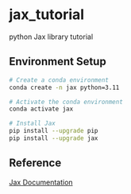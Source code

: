 # jax_tutorial

python Jax library tutorial

## Environment Setup

```bash
# Create a conda environment
conda create -n jax python=3.11

# Activate the conda environment
conda activate jax

# Install Jax
pip install --upgrade pip
pip install --upgrade jax
```

## Reference

[Jax Documentation](https://docs.jax.dev/en/latest/)
